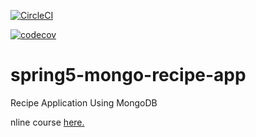 [![CircleCI](https://app.circleci.com/pipelines/github/u-senanayake/spring5-mongo-recipe-app.svg?style=svg)](https://app.circleci.com/pipelines/github/u-senanayake/spring5-mongo-recipe-app)

[![codecov](https://codecov.io/gh/u-senanayake/spring5-mongo-recipe-app/branch/master/graph/badge.svg)](https://codecov.io/gh/u-senanayake/spring5-mongo-recipe-app)
# spring5-mongo-recipe-app
Recipe Application Using MongoDB

nline course [here.](http://courses.springframework.guru/p/spring-framework-5-begginer-to-guru/?product_id=363173)